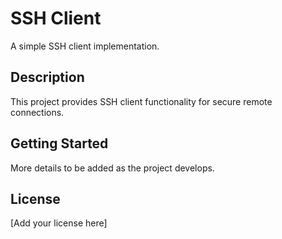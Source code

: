 # SSH Client

A simple SSH client implementation.

## Description

This project provides SSH client functionality for secure remote connections.

## Getting Started

More details to be added as the project develops.

## License

[Add your license here] 